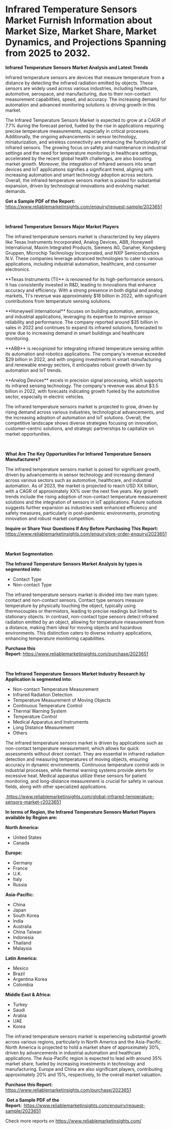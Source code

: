 <p><h1>Infrared Temperature Sensors Market Furnish Information about Market Size, Market Share, Market Dynamics, and Projections Spanning from 2025 to 2032.</h1></p><p><strong>Infrared Temperature Sensors Market Analysis and Latest Trends</strong></p>
<p><p>Infrared temperature sensors are devices that measure temperature from a distance by detecting the infrared radiation emitted by objects. These sensors are widely used across various industries, including healthcare, automotive, aerospace, and manufacturing, due to their non-contact measurement capabilities, speed, and accuracy. The increasing demand for automation and advanced monitoring solutions is driving growth in this market.</p><p>The Infrared Temperature Sensors Market is expected to grow at a CAGR of 7.7% during the forecast period, fueled by the rise in applications requiring precise temperature measurements, especially in critical processes. Additionally, the ongoing advancements in sensor technology, miniaturization, and wireless connectivity are enhancing the functionality of infrared sensors. The growing focus on safety and maintenance in industrial settings and the need for temperature monitoring in healthcare settings, accelerated by the recent global health challenges, are also boosting market growth. Moreover, the integration of infrared sensors into smart devices and IoT applications signifies a significant trend, aligning with increasing automation and smart technology adoption across sectors. Overall, the infrared temperature sensors market is poised for substantial expansion, driven by technological innovations and evolving market demands.</p></p>
<p><strong>Get a Sample PDF of the Report:&nbsp;</strong> <a href="https://www.reliablemarketinsights.com/enquiry/request-sample/2023651?utm_campaign=2133&utm_medium=2&utm_source=Github&utm_content=ia&utm_term=11022025&utm_id=infrared-temperature-sensors">https://www.reliablemarketinsights.com/enquiry/request-sample/2023651</a></p>
<p>&nbsp;</p>
<p><strong>Infrared Temperature Sensors Major Market Players</strong></p>
<p><p>The infrared temperature sensors market is characterized by key players like Texas Instruments Incorporated, Analog Devices, ABB, Honeywell International, Maxim Integrated Products, Siemens AG, Danaher, Kongsberg Gruppen, Microchip Technology Incorporated, and NXP Semiconductors N.V. These companies leverage advanced technologies to cater to various applications, including industrial automation, healthcare, and consumer electronics.</p><p>**Texas Instruments (TI)** is renowned for its high-performance sensors. It has consistently invested in R&D, leading to innovations that enhance accuracy and efficiency. With a strong presence in both digital and analog markets, TI's revenue was approximately $18 billion in 2022, with significant contributions from temperature sensing solutions.</p><p>**Honeywell International** focuses on building automation, aerospace, and industrial applications, leveraging its expertise to improve sensor reliability and performance. The company reported around $35 billion in sales in 2022 and continues to expand its infrared solutions, forecasted to grow due to increasing demand in smart buildings and healthcare monitoring.</p><p>**ABB** is recognized for integrating infrared temperature sensing within its automation and robotics applications. The company's revenue exceeded $29 billion in 2022, and with ongoing investments in smart manufacturing and renewable energy sectors, it anticipates robust growth driven by automation and IoT trends.</p><p>**Analog Devices** excels in precision signal processing, which supports its infrared sensing technology. The company's revenue was about $3.5 billion in 2022, with forecasts indicating growth fueled by the automotive sector, especially in electric vehicles.</p><p>The infrared temperature sensors market is projected to grow, driven by rising demand across various industries, technological advancements, and the increasing adoption of automation and IoT solutions. Overall, the competitive landscape shows diverse strategies focusing on innovation, customer-centric solutions, and strategic partnerships to capitalize on market opportunities.</p></p>
<p>&nbsp;</p>
<p><strong>What Are The Key Opportunities For Infrared Temperature Sensors Manufacturers?</strong></p>
<p><p>The infrared temperature sensors market is poised for significant growth, driven by advancements in sensor technology and increasing demand across various sectors such as automotive, healthcare, and industrial automation. As of 2023, the market is projected to reach USD XX billion, with a CAGR of approximately XX% over the next five years. Key growth trends include the rising adoption of non-contact temperature measurement solutions and the integration of sensors in IoT applications. Future outlook suggests further expansion as industries seek enhanced efficiency and safety measures, particularly in post-pandemic environments, promoting innovation and robust market competition.</p></p>
<p><strong>Inquire or Share Your Questions If Any Before Purchasing This Report:</strong> <a href="https://www.reliablemarketinsights.com/enquiry/pre-order-enquiry/2023651?utm_campaign=2133&utm_medium=2&utm_source=Github&utm_content=ia&utm_term=11022025&utm_id=infrared-temperature-sensors">https://www.reliablemarketinsights.com/enquiry/pre-order-enquiry/2023651</a></p>
<p>&nbsp;</p>
<p><strong>Market Segmentation</strong></p>
<p><strong>The Infrared Temperature Sensors Market Analysis by types is segmented into:</strong></p>
<p><ul><li>Contact Type</li><li>Non-contact Type</li></ul></p>
<p><p>The infrared temperature sensors market is divided into two main types: contact and non-contact sensors. Contact type sensors measure temperature by physically touching the object, typically using thermocouples or thermistors, leading to precise readings but limited to stationary objects. In contrast, non-contact type sensors detect infrared radiation emitted by an object, allowing for temperature measurement from a distance, making them ideal for moving objects and hazardous environments. This distinction caters to diverse industry applications, enhancing temperature monitoring capabilities.</p></p>
<p><strong>Purchase this Report:&nbsp;</strong><a href="https://www.reliablemarketinsights.com/purchase/2023651?utm_campaign=2133&utm_medium=2&utm_source=Github&utm_content=ia&utm_term=11022025&utm_id=infrared-temperature-sensors">https://www.reliablemarketinsights.com/purchase/2023651</a></p>
<p>&nbsp;</p>
<p><strong>The Infrared Temperature Sensors Market Industry Research by Application is segmented into:</strong></p>
<p><ul><li>Non-contact Temperature Measurement</li><li>Infrared Radiation Detection</li><li>Temperature Measurement of Moving Objects</li><li>Continuous Temperature Control</li><li>Thermal Warning System</li><li>Temperature Control</li><li>Medical Apparatus and Instruments</li><li>Long Distance Measurement</li><li>Others</li></ul></p>
<p><p>The infrared temperature sensors market is driven by applications such as non-contact temperature measurement, which allows for quick assessments without direct contact. They are essential in infrared radiation detection and measuring temperatures of moving objects, ensuring accuracy in dynamic environments. Continuous temperature control aids in industrial processes, while thermal warning systems provide alerts for excessive heat. Medical apparatus utilize these sensors for patient monitoring, and long-distance measurement is crucial for safety in various fields, along with other specialized applications.</p></p>
<p><a href="https://www.reliablemarketinsights.com/global-infrared-temperature-sensors-market-r2023651?utm_campaign=2133&utm_medium=2&utm_source=Github&utm_content=ia&utm_term=11022025&utm_id=infrared-temperature-sensors">&nbsp;https://www.reliablemarketinsights.com/global-infrared-temperature-sensors-market-r2023651</a></p>
<p><strong>In terms of Region, the Infrared Temperature Sensors Market Players available by Region are:</strong></p>
<p>
    <p> <strong> North America: </strong>
        <ul>
            <li>United States</li>
            <li>Canada</li>
        </ul>
        </p> 
    <p> <strong> Europe: </strong>
        <ul>
            <li>Germany</li>
            <li>France</li>
            <li>U.K.</li>
            <li>Italy</li>
            <li>Russia</li>
        </ul>
        </p> 
    <p> <strong> Asia-Pacific: </strong>
        <ul>
            <li>China</li>
            <li>Japan</li>
            <li>South Korea</li>
            <li>India</li>
            <li>Australia</li>
            <li>China Taiwan</li>
            <li>Indonesia</li>
            <li>Thailand</li>
            <li>Malaysia</li>
        </ul>
        </p> 
    <p> <strong> Latin America: </strong>
        <ul>
            <li>Mexico</li>
            <li>Brazil</li>
            <li>Argentina Korea</li>
            <li>Colombia</li>
        </ul>
        </p> 
    <p> <strong> Middle East & Africa: </strong>
        <ul>
            <li>Turkey</li>
            <li>Saudi</li>
            <li>Arabia</li>
            <li>UAE</li>
            <li>Korea</li>
        </ul>
    </p>
    </p>
<p><p>The infrared temperature sensors market is experiencing substantial growth across various regions, particularly in North America and the Asia-Pacific. North America is projected to hold a market share of approximately 30%, driven by advancements in industrial automation and healthcare applications. The Asia-Pacific region is expected to lead with around 35% market share, fueled by increasing investments in technology and manufacturing. Europe and China are also significant players, contributing approximately 20% and 15%, respectively, to the overall market valuation.</p></p>
<p><strong>Purchase this Report: </strong><a href="https://www.reliablemarketinsights.com/purchase/2023651?utm_campaign=2133&utm_medium=2&utm_source=Github&utm_content=ia&utm_term=11022025&utm_id=infrared-temperature-sensors">https://www.reliablemarketinsights.com/purchase/2023651</a></p>
<p>&nbsp;<strong>Get a Sample PDF of the Report:&nbsp;&nbsp;</strong><a href="https://www.reliablemarketinsights.com/enquiry/request-sample/2023651?utm_campaign=2133&utm_medium=2&utm_source=Github&utm_content=ia&utm_term=11022025&utm_id=infrared-temperature-sensors">https://www.reliablemarketinsights.com/enquiry/request-sample/2023651</a></p>
<p><strong></strong></p>
<p>Check more reports on <a href="https://www.reliablemarketinsights.com/?utm_campaign=2133&utm_medium=2&utm_source=Github&utm_content=ia&utm_term=11022025&utm_id=infrared-temperature-sensors">https://www.reliablemarketinsights.com/</a></p>